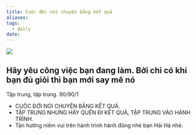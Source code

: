 ```yaml
---
title: Cuộc đời nói chuyện bằng kết quả
aliases: 
tags:
  - daily
date: 
---
```



![](https://i.imgur.com/62N7abj.png)


Hãy yêu công việc bạn đang làm.
Bởi chỉ có khi bạn đủ giỏi thì bạn mới say mê nó
-
Tập trung, tập trung.
90/90/1
- CUỘC ĐỜI NÓI CHUYỆN BẰNG KẾT QUẢ.
- TẬP TRUNG NHƯNG HÃY QUÊN ĐI KẾT QUẢ, TẬP TRUNG VÀO HÀNH TRÌNH. 
- Tận hưởng niềm vui trên hành trình hành động nhé bạn Hải Hà nhé.
